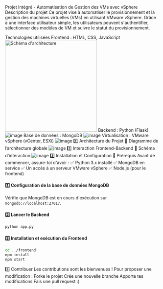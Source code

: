 Projet Intégré - Automatisation de Gestion des VMs avec vSphere
Description du projet
Ce projet vise à automatiser le provisionnement et la gestion des machines virtuelles (VMs) en utilisant VMware vSphere. Grâce à une interface utilisateur simple, les utilisateurs peuvent s'authentifier, sélectionner des modèles de VM et suivre le statut du provisionnement.

Technologies utilisées
Frontend : HTML, CSS, JavaScript <img src="![image](https://github.com/user-attachments/assets/39fbe63e-ed2f-4544-ae62-e80712f9892b)" alt="Schéma d'architecture" width="300">
Backend : Python (Flask)
![image](https://github.com/user-attachments/assets/0335d262-65c4-4abf-bd7f-110423af471b)
Base de données : MongoDB
![image](https://github.com/user-attachments/assets/ab33fca2-e3ba-477a-9de5-2f3661792e3d)
Virtualisation : VMware vSphere (vCenter, ESXi)
![image](https://github.com/user-attachments/assets/ad774925-c8eb-4391-813a-6fad6bcd260e)
1️⃣ Architecture du Projet
📌 Diagramme de l’architecture globale
![image](https://github.com/user-attachments/assets/b9a5351a-dc57-40a7-ad51-4a0c08f39552)
2️⃣ Interaction Frontend-Backend
📌 Schéma d’interaction
![image](https://github.com/user-attachments/assets/d3008347-9ef0-4211-b231-7154091bd95a)
3️⃣ Installation et Configuration
📌 Prérequis
Avant de commencer, assure-toi d'avoir :
✅ Python 3.x installé
✅ MongoDB en service
✅ Un accès à un serveur VMware vSphere
✅ Node.js (pour le frontend)

#### 1️⃣ Configuration de la base de données MongoDB
Vérifie que MongoDB est en cours d'exécution sur `mongodb://localhost:27017`.

#### 2️⃣ Lancer le Backend
```bash
python app.py
```

#### 3️⃣ Installation et exécution du Frontend
```bash
cd ../frontend
npm install
npm start
```
5️⃣ Contribuer
Les contributions sont les bienvenues ! Pour proposer une modification :
Forke le projet
Crée une nouvelle branche
Apporte tes modifications
Fais une pull request :)
